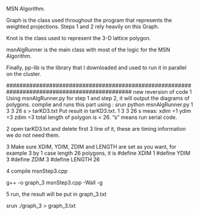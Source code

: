 MSN Algorithm.

Graph is the class used throughout the program that represents the weighted projections.
Steps 1 and 2 rely heavily on this Graph.

Knot is the class used to represent the 3-D lattice polygon.

msnAlgRunner is the main class with most of the logic for the MSN Algorithm.

Finally, pp-lib is the library that I downloaded and used to run it in parallel on the cluster.

##############################################################################################
new reversion of code 
1 Using msnAlgRunner.py for step 1 and step 2, it will output the diagrams of polygons. 
  complie and runs this part using :
  srun python msnAlgRunner.py 1 3 3 26 s > tarKD3.txt
  Put result in tarKD3.txt. 1 3 3 26 s meas: xdim =1 ydim =3 zdim =3 total length of polygon is < 26. “s” means run serial code. 
  
2 open tarKD3.txt and delete first 3 line of it, these are timing information we do not need them. 

3 Make sure XDIM, YDIM, ZDIM and LENGTH are set as you want, for example 3 by 1 case length 26 polygons, it is 
#define XDIM 1
#define YDIM 3
#define ZDIM 3
#define LENGTH 26

4 compile msnStep3.cpp

g++ -o graph_3 msnStep3.cpp -Wall -g

5 run, the result will be put in graph_3.txt

srun ./graph_3  > graph_3.txt 








